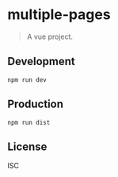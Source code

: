# multiple-pages
> A vue project.

## Development

```shell
npm run dev
```

## Production
```
npm run dist
```

## License
ISC
